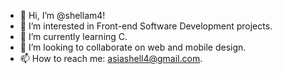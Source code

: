 - 👋 Hi, I’m @shellam4!
- 👀 I’m interested in Front-end Software Development projects. 
- 🌱 I’m currently learning C. 
- 💞️ I’m looking to collaborate on web and mobile design. 
- 📫 How to reach me: asiashell4@gmail.com. 

<!---
shellam4/shellam4 is a ✨ special ✨ repository because its `README.md` (this file) appears on your GitHub profile.
You can click the Preview link to take a look at your changes.
--->
